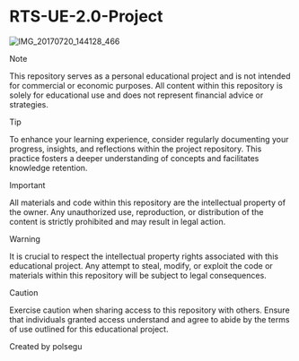 # RTS-UE-2.0-Project

![IMG_20170720_144128_466](https://i.postimg.cc/W1QsNxrD/ue-rts-2-00.jpg)
> [!NOTE]
> This repository serves as a personal educational project and is not intended for commercial or economic purposes. All content within this repository is solely for educational use and does not represent financial advice or strategies.

> [!TIP]
> To enhance your learning experience, consider regularly documenting your progress, insights, and reflections within the project repository. This practice fosters a deeper understanding of concepts and facilitates knowledge retention.

> [!IMPORTANT]
> All materials and code within this repository are the intellectual property of the owner. Any unauthorized use, reproduction, or distribution of the content is strictly prohibited and may result in legal action.

> [!WARNING]
> It is crucial to respect the intellectual property rights associated with this educational project. Any attempt to steal, modify, or exploit the code or materials within this repository will be subject to legal consequences.

> [!CAUTION]
> Exercise caution when sharing access to this repository with others. Ensure that individuals granted access understand and agree to abide by the terms of use outlined for this educational project.

Created by polsegu

